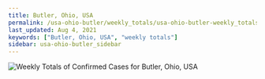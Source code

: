 ```yaml
---
title: Butler, Ohio, USA
permalink: /usa-ohio-butler/weekly_totals/usa-ohio-butler-weekly_totals.html
last_updated: Aug 4, 2021
keywords: ["Butler, Ohio, USA", "weekly totals"]
sidebar: usa-ohio-butler_sidebar
---
```


![Weekly Totals of Confirmed Cases for Butler, Ohio, USA](/covid_tracker/images/graphs/usa-ohio-butler-weekly_totals_graph.png)
